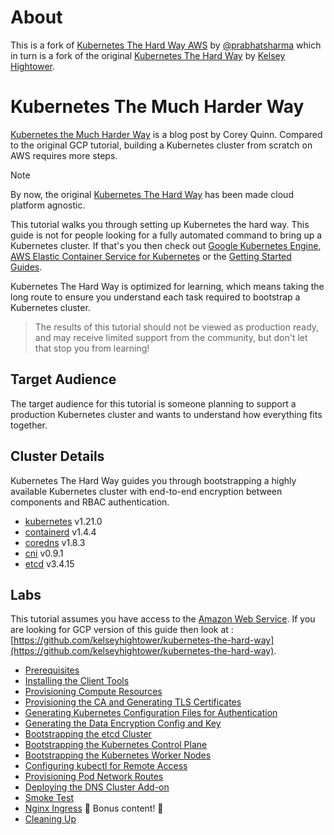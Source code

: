 # About

This is a fork of [Kubernetes The Hard Way AWS](https://github.com/prabhatsharma/kubernetes-the-hard-way-aws) by [@prabhatsharma](https://github.com/prabhatsharma)
which in turn is a fork of the original [Kubernetes The Hard Way](https://github.com/kelseyhightower/kubernetes-the-hard-way) by [Kelsey Hightower](https://github.com/kelseyhightower).

# Kubernetes The Much Harder Way

[Kubernetes the Much Harder Way](https://www.lastweekinaws.com/blog/how-to-learn-something-new-kubernetes-the-much-harder-way/) is a blog post by  Corey Quinn.
Compared to the original GCP tutorial, building a Kubernetes cluster from scratch on AWS requires more steps.

> [!NOTE]  
> By now, the original [Kubernetes The Hard Way](https://github.com/kelseyhightower/kubernetes-the-hard-way) has been made cloud platform agnostic.

This tutorial walks you through setting up Kubernetes the hard way. This guide is not for people looking for a fully automated command to bring up a Kubernetes cluster. If that's you then check out [Google Kubernetes Engine](https://cloud.google.com/kubernetes-engine), [AWS Elastic Container Service for Kubernetes](https://aws.amazon.com/eks/) or the [Getting Started Guides](https://kubernetes.io/docs/setup).

Kubernetes The Hard Way is optimized for learning, which means taking the long route to ensure you understand each task required to bootstrap a Kubernetes cluster.

> The results of this tutorial should not be viewed as production ready, and may receive limited support from the community, but don't let that stop you from learning!

## Target Audience

The target audience for this tutorial is someone planning to support a production Kubernetes cluster and wants to understand how everything fits together.

## Cluster Details

Kubernetes The Hard Way guides you through bootstrapping a highly available Kubernetes cluster with end-to-end encryption between components and RBAC authentication.

* [kubernetes](https://github.com/kubernetes/kubernetes) v1.21.0
* [containerd](https://github.com/containerd/containerd) v1.4.4
* [coredns](https://github.com/coredns/coredns) v1.8.3
* [cni](https://github.com/containernetworking/cni) v0.9.1
* [etcd](https://github.com/etcd-io/etcd) v3.4.15

## Labs

This tutorial assumes you have access to the [Amazon Web Service](https://aws.amazon.com/). If you are looking for GCP version of this guide then look at : [https://github.com/kelseyhightower/kubernetes-the-hard-way](https://github.com/kelseyhightower/kubernetes-the-hard-way).

* [Prerequisites](docs/01-prerequisites.md)
* [Installing the Client Tools](docs/02-client-tools.md)
* [Provisioning Compute Resources](docs/03-compute-resources.md)
* [Provisioning the CA and Generating TLS Certificates](docs/04-certificate-authority.md)
* [Generating Kubernetes Configuration Files for Authentication](docs/05-kubernetes-configuration-files.md)
* [Generating the Data Encryption Config and Key](docs/06-data-encryption-keys.md)
* [Bootstrapping the etcd Cluster](docs/07-bootstrapping-etcd.md)
* [Bootstrapping the Kubernetes Control Plane](docs/08-bootstrapping-kubernetes-controllers.md)
* [Bootstrapping the Kubernetes Worker Nodes](docs/09-bootstrapping-kubernetes-workers.md)
* [Configuring kubectl for Remote Access](docs/10-configuring-kubectl.md)
* [Provisioning Pod Network Routes](docs/11-pod-network-routes.md)
* [Deploying the DNS Cluster Add-on](docs/12-dns-addon.md)
* [Smoke Test](docs/13-smoke-test.md)
* [Nginx Ingress](docs/bonus-nginx-ingress.md) 🎁 Bonus content! 🎁
* [Cleaning Up](docs/14-cleanup.md)
